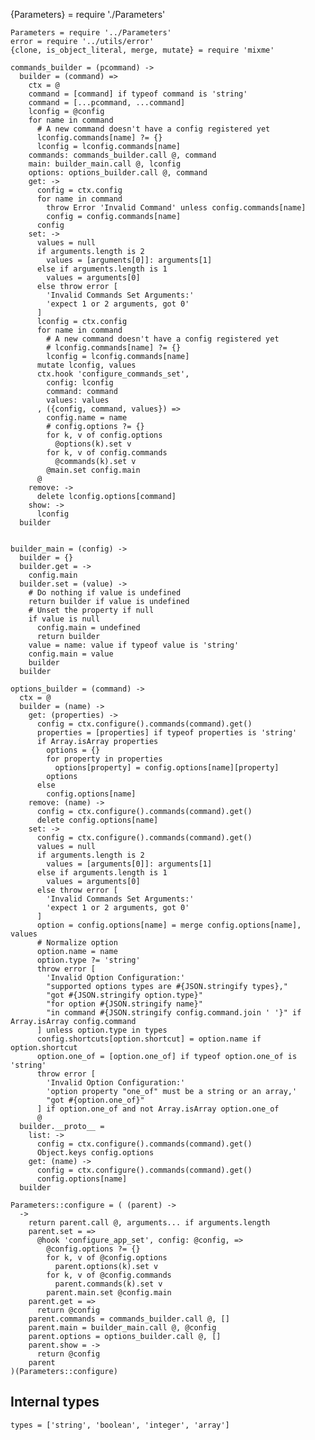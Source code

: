 
{Parameters} = require './Parameters'

    Parameters = require '../Parameters'
    error = require '../utils/error'
    {clone, is_object_literal, merge, mutate} = require 'mixme'
    
    commands_builder = (pcommand) ->
      builder = (command) =>
        ctx = @
        command = [command] if typeof command is 'string'
        command = [...pcommand, ...command]
        lconfig = @config
        for name in command
          # A new command doesn't have a config registered yet
          lconfig.commands[name] ?= {}
          lconfig = lconfig.commands[name]
        commands: commands_builder.call @, command
        main: builder_main.call @, lconfig
        options: options_builder.call @, command
        get: ->
          config = ctx.config
          for name in command
            throw Error 'Invalid Command' unless config.commands[name]
            config = config.commands[name]
          config
        set: ->
          values = null
          if arguments.length is 2
            values = [arguments[0]]: arguments[1]
          else if arguments.length is 1
            values = arguments[0]
          else throw error [
            'Invalid Commands Set Arguments:'
            'expect 1 or 2 arguments, got 0'
          ]
          lconfig = ctx.config
          for name in command
            # A new command doesn't have a config registered yet
            # lconfig.commands[name] ?= {}
            lconfig = lconfig.commands[name]
          mutate lconfig, values
          ctx.hook 'configure_commands_set',
            config: lconfig
            command: command
            values: values
          , ({config, command, values}) =>
            config.name = name
            # config.options ?= {}
            for k, v of config.options
              @options(k).set v
            for k, v of config.commands
              @commands(k).set v
            @main.set config.main
          @
        remove: ->
          delete lconfig.options[command]
        show: ->
          lconfig
      builder
  
  
    builder_main = (config) ->
      builder = {}
      builder.get = ->
        config.main
      builder.set = (value) ->
        # Do nothing if value is undefined
        return builder if value is undefined
        # Unset the property if null
        if value is null
          config.main = undefined
          return builder
        value = name: value if typeof value is 'string'
        config.main = value
        builder
      builder
    
    options_builder = (command) ->
      ctx = @
      builder = (name) ->
        get: (properties) ->
          config = ctx.configure().commands(command).get()
          properties = [properties] if typeof properties is 'string'
          if Array.isArray properties
            options = {}
            for property in properties
              options[property] = config.options[name][property]
            options
          else
            config.options[name]
        remove: (name) ->
          config = ctx.configure().commands(command).get()
          delete config.options[name]
        set: ->
          config = ctx.configure().commands(command).get()
          values = null
          if arguments.length is 2
            values = [arguments[0]]: arguments[1]
          else if arguments.length is 1
            values = arguments[0]
          else throw error [
            'Invalid Commands Set Arguments:'
            'expect 1 or 2 arguments, got 0'
          ]
          option = config.options[name] = merge config.options[name], values
          # Normalize option
          option.name = name
          option.type ?= 'string'
          throw error [
            'Invalid Option Configuration:'
            "supported options types are #{JSON.stringify types},"
            "got #{JSON.stringify option.type}"
            "for option #{JSON.stringify name}"
            "in command #{JSON.stringify config.command.join ' '}" if Array.isArray config.command
          ] unless option.type in types
          config.shortcuts[option.shortcut] = option.name if option.shortcut
          option.one_of = [option.one_of] if typeof option.one_of is 'string'
          throw error [
            'Invalid Option Configuration:'
            'option property "one_of" must be a string or an array,'
            "got #{option.one_of}"
          ] if option.one_of and not Array.isArray option.one_of
          @
      builder.__proto__ =
        list: ->
          config = ctx.configure().commands(command).get()
          Object.keys config.options
        get: (name) ->
          config = ctx.configure().commands(command).get()
          config.options[name]
      builder
    
    Parameters::configure = ( (parent) ->
      ->
        return parent.call @, arguments... if arguments.length
        parent.set = =>
          @hook 'configure_app_set', config: @config, =>
            @config.options ?= {}
            for k, v of @config.options
              parent.options(k).set v
            for k, v of @config.commands
              parent.commands(k).set v
            parent.main.set @config.main
        parent.get = =>
          return @config
        parent.commands = commands_builder.call @, []
        parent.main = builder_main.call @, @config
        parent.options = options_builder.call @, []
        parent.show = ->
          return @config
        parent
    )(Parameters::configure)
    

## Internal types

    types = ['string', 'boolean', 'integer', 'array']
